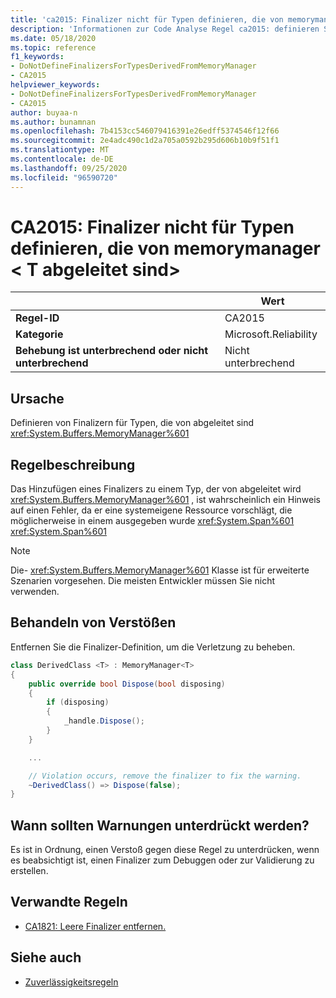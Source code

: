```yaml
---
title: 'ca2015: Finalizer nicht für Typen definieren, die von memorymanager &lt; T &gt; (Code Analyse) abgeleitet sind'
description: 'Informationen zur Code Analyse Regel ca2015: definieren Sie keine Finalizer für Typen, die von memorymanager T abgeleitet wurden. &lt;&gt;'
ms.date: 05/18/2020
ms.topic: reference
f1_keywords:
- DoNotDefineFinalizersForTypesDerivedFromMemoryManager
- CA2015
helpviewer_keywords:
- DoNotDefineFinalizersForTypesDerivedFromMemoryManager
- CA2015
author: buyaa-n
ms.author: bunamnan
ms.openlocfilehash: 7b4153cc546079416391e26edff5374546f12f66
ms.sourcegitcommit: 2e4adc490c1d2a705a0592b295d606b10b9f51f1
ms.translationtype: MT
ms.contentlocale: de-DE
ms.lasthandoff: 09/25/2020
ms.locfileid: "96590720"
---
```

# <a name="ca2015-do-not-define-finalizers-for-types-derived-from-memorymanagerlttgt"></a>CA2015: Finalizer nicht für Typen definieren, die von memorymanager &lt; T abgeleitet sind&gt;

| | Wert |
|-|-|
| **Regel-ID** |CA2015|
| **Kategorie** |Microsoft.Reliability|
| **Behebung ist unterbrechend oder nicht unterbrechend** |Nicht unterbrechend|

## <a name="cause"></a>Ursache

Definieren von Finalizern für Typen, die von abgeleitet sind <xref:System.Buffers.MemoryManager%601>

## <a name="rule-description"></a>Regelbeschreibung

Das Hinzufügen eines Finalizers zu einem Typ, der von abgeleitet wird <xref:System.Buffers.MemoryManager%601> , ist wahrscheinlich ein Hinweis auf einen Fehler, da er eine systemeigene Ressource vorschlägt, die möglicherweise in einem ausgegeben wurde <xref:System.Span%601> <xref:System.Span%601>

> [!NOTE]
> Die- <xref:System.Buffers.MemoryManager%601> Klasse ist für erweiterte Szenarien vorgesehen. Die meisten Entwickler müssen Sie nicht verwenden.

## <a name="how-to-fix-violations"></a>Behandeln von Verstößen

Entfernen Sie die Finalizer-Definition, um die Verletzung zu beheben.

```csharp
class DerivedClass <T> : MemoryManager<T>
{
    public override bool Dispose(bool disposing)
    {
        if (disposing)
        {
            _handle.Dispose();
        }
    }

    ...

    // Violation occurs, remove the finalizer to fix the warning.
    ~DerivedClass() => Dispose(false);
}
```

## <a name="when-to-suppress-warnings"></a>Wann sollten Warnungen unterdrückt werden?

Es ist in Ordnung, einen Verstoß gegen diese Regel zu unterdrücken, wenn es beabsichtigt ist, einen Finalizer zum Debuggen oder zur Validierung zu erstellen.

## <a name="related-rules"></a>Verwandte Regeln

- [CA1821: Leere Finalizer entfernen.](ca1821.md)

## <a name="see-also"></a>Siehe auch

- [Zuverlässigkeitsregeln](reliability-warnings.md)
